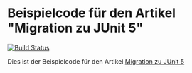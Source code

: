 # Beispielcode für den Artikel "Migration zu JUnit 5"

[![Build Status](https://travis-ci.org/Cofinpro/migrating-to-junit5.svg?branch=master)](https://travis-ci.org/Cofinpro/migrating-to-junit5)

Dies ist der Beispielcode für den Artikel [Migration zu JUnit 5](https://medium.com/cofinpro/migration-zu-junit-5-20c19790d868)
